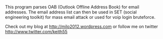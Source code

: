 This program parses OAB (Outlook Offline Address Book) for email addresses.
The email address list can then be used in SET (social engineering toolkit) for mass email attack or used for voip login bruteforce.

Check out my blog at http://milo2012.wordpress.com or follow me on twitter http://www.twitter.com/keith55